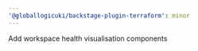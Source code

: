 ```yaml
---
'@globallogicuki/backstage-plugin-terraform': minor
---
```


Add workspace health visualisation components
